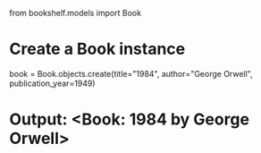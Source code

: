 
from bookshelf.models import Book

# Create a Book instance
book = Book.objects.create(title="1984", author="George Orwell", publication_year=1949)
# Output: <Book: 1984 by George Orwell>
